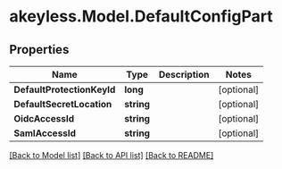 # akeyless.Model.DefaultConfigPart

## Properties

Name | Type | Description | Notes
------------ | ------------- | ------------- | -------------
**DefaultProtectionKeyId** | **long** |  | [optional] 
**DefaultSecretLocation** | **string** |  | [optional] 
**OidcAccessId** | **string** |  | [optional] 
**SamlAccessId** | **string** |  | [optional] 

[[Back to Model list]](../README.md#documentation-for-models) [[Back to API list]](../README.md#documentation-for-api-endpoints) [[Back to README]](../README.md)

